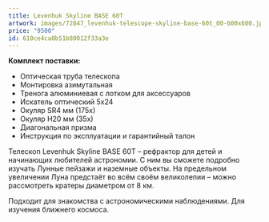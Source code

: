 ```yaml
---
title: Levenhuk Skyline BASE 60T
artwork: images/72847_levenhuk-telescope-skyline-base-60t_00-600x600.jpg
price: "9500"
id: 610ce4ca0b51b80012f33a3e
---
```

**Комплект поставки:**

* Оптическая труба телескопа
* Монтировка азимутальная
* Тренога алюминиевая с лотком для аксессуаров
* Искатель оптический 5x24
* Окуляр SR4 мм (175х)
* Окуляр H20 мм (35х)
* Диагональная призма
* Инструкция по эксплуатации и гарантийный талон

Телескоп Levenhuk Skyline BASE 60T – рефрактор для детей и начинающих любителей астрономии. С ним вы сможете подробно изучать Лунные пейзажи и наземные объекты. На предельном увеличении Луна предстаёт во всём своём великолепии – можно рассмотреть кратеры диаметром от 8 км.

Подходит для знакомства с астрономическими наблюдениями. Для изучения ближнего космоса.